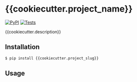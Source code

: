 # {{cookiecutter.project_name}}

[![PyPI](https://img.shields.io/pypi/v/{{cookiecutter.project_slug}}.svg?style=flat)](https://pypi.python.org/pypi/{{cookiecutter.project_slug}})
[![Tests](https://github.com/{{cookiecutter.username}}/{{cookiecutter.project_slug}}/workflows/Tests/badge.svg)](https://github.com/{{cookiecutter.username}}/{{cookiecutter.project_slug}}/actions)

{{cookiecutter.description}}


## Installation

```python
$ pip install {{cookiecutter.project_slug}}
```


## Usage
